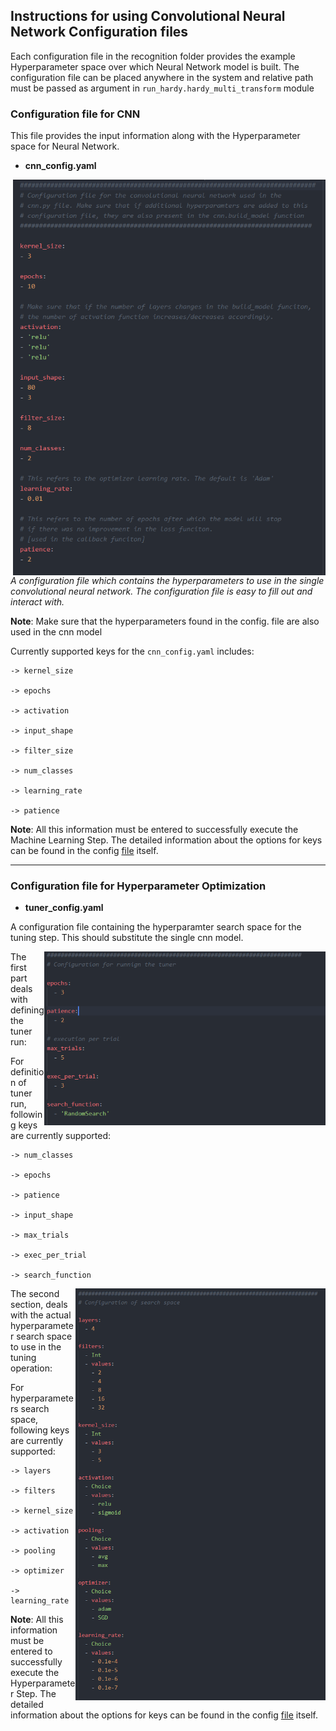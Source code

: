## Instructions for using Convolutional Neural Network Configuration files

Each configuration file in the recognition folder provides the example Hyperparameter space over which Neural Network model is built. The configuration file can be placed anywhere in the system and relative path must be passed as argument in <code>run_hardy.hardy_multi_transform</code> module

### Configuration file for CNN

This file provides the input information along with the Hyperparameter space for Neural Network.

* __cnn_config.yaml__

<img src="https://github.com/EISy-as-Py/hardy/blob/master/doc/images/Quickstart_cnn_config.PNG" width=500 p align="right" />

_A configuration file which contains the hyperparameters to use in the single convolutional neural network.
The configuration file is easy to fill out and interact with._


__Note__: Make sure that the hyperparameters found in the config. file are also used in the cnn model


Currently supported keys for the <code>cnn_config.yaml</code> includes:

```
-> kernel_size

-> epochs

-> activation

-> input_shape

-> filter_size

-> num_classes

-> learning_rate

-> patience
```

__Note__: All this information must be entered to successfully execute the Machine Learning Step. The detailed information about the options for keys can be found in the config <a href=https://github.com/EISy-as-Py/hardy/blob/master/hardy/recognition/cnn_config.yaml>file</a> itself.

<hr>

### Configuration file for Hyperparameter Optimization

* __tuner_config.yaml__
    
A configuration file containing the hyperparamter search space for the tuning step. This should substitute the single cnn model. 

<img src="https://github.com/EISy-as-Py/hardy/blob/master/doc/images/Quickstart__tuner_config_run.PNG" width=450 p align="right" />

The first part deals with defining the tuner run:    

For definition of tuner run, following keys are currently supported:
```
-> num_classes

-> epochs

-> patience

-> input_shape

-> max_trials

-> exec_per_trial

-> search_function
```

<img src="https://github.com/EISy-as-Py/hardy/blob/master/doc/images/Quickstart__tuner_config_space.PNG" width=400 p align="right" />

The second section, deals with the actual hyperparameter search space to use in the tuning operation:

For hyperparameters search space, following keys are currently supported:
```
-> layers

-> filters

-> kernel_size

-> activation

-> pooling

-> optimizer

-> learning_rate
```

__Note__: All this information must be entered to successfully execute the Hyperparameter Step. The detailed information about the options for keys can be found in the config <a href=https://github.com/EISy-as-Py/hardy/blob/master/hardy/recognition/tuner_config.yaml>file</a> itself.
